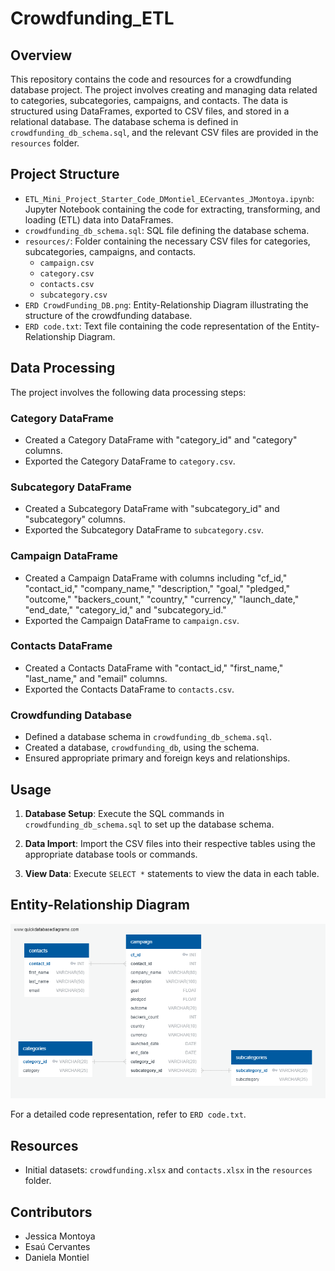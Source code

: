 # Crowdfunding_ETL

## Overview

This repository contains the code and resources for a crowdfunding database project. The project involves creating and managing data related to categories, subcategories, campaigns, and contacts. The data is structured using DataFrames, exported to CSV files, and stored in a relational database. The database schema is defined in `crowdfunding_db_schema.sql`, and the relevant CSV files are provided in the `resources` folder.

## Project Structure

- `ETL_Mini_Project_Starter_Code_DMontiel_ECervantes_JMontoya.ipynb`: Jupyter Notebook containing the code for extracting, transforming, and loading (ETL) data into DataFrames.
- `crowdfunding_db_schema.sql`: SQL file defining the database schema.
- `resources/`: Folder containing the necessary CSV files for categories, subcategories, campaigns, and contacts.
  - `campaign.csv`
  - `category.csv`
  - `contacts.csv`
  - `subcategory.csv`
- `ERD CrowdFunding_DB.png`: Entity-Relationship Diagram illustrating the structure of the crowdfunding database.
- `ERD code.txt`: Text file containing the code representation of the Entity-Relationship Diagram.

## Data Processing

The project involves the following data processing steps:

### Category DataFrame

- Created a Category DataFrame with "category_id" and "category" columns.
- Exported the Category DataFrame to `category.csv`.

### Subcategory DataFrame

- Created a Subcategory DataFrame with "subcategory_id" and "subcategory" columns.
- Exported the Subcategory DataFrame to `subcategory.csv`.

### Campaign DataFrame

- Created a Campaign DataFrame with columns including "cf_id," "contact_id," "company_name," "description," "goal," "pledged," "outcome," "backers_count," "country," "currency," "launch_date," "end_date," "category_id," and "subcategory_id."
- Exported the Campaign DataFrame to `campaign.csv`.

### Contacts DataFrame

- Created a Contacts DataFrame with "contact_id," "first_name," "last_name," and "email" columns.
- Exported the Contacts DataFrame to `contacts.csv`.

### Crowdfunding Database

- Defined a database schema in `crowdfunding_db_schema.sql`.
- Created a database, `crowdfunding_db`, using the schema.
- Ensured appropriate primary and foreign keys and relationships.

## Usage

1. **Database Setup**: Execute the SQL commands in `crowdfunding_db_schema.sql` to set up the database schema.

2. **Data Import**: Import the CSV files into their respective tables using the appropriate database tools or commands.

3. **View Data**: Execute `SELECT *` statements to view the data in each table.

## Entity-Relationship Diagram

![ERD CrowdFunding_DB](ERD%20CrowdFunding_DB.png)

For a detailed code representation, refer to `ERD code.txt`.

## Resources

- Initial datasets: `crowdfunding.xlsx` and `contacts.xlsx` in the `resources` folder.

## Contributors

- Jessica Montoya
- Esaú Cervantes
- Daniela Montiel
